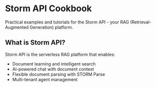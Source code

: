 # Storm API Cookbook

Practical examples and tutorials for the Storm API - your RAG (Retrieval-Augmented Generation) platform.

## What is Storm API?

Storm API is the serverless RAG platform that enables:
- Document learning and intelligent search
- AI-powered chat with document context
- Flexible document parsing with STORM Parse
- Multi-tenant agent management
